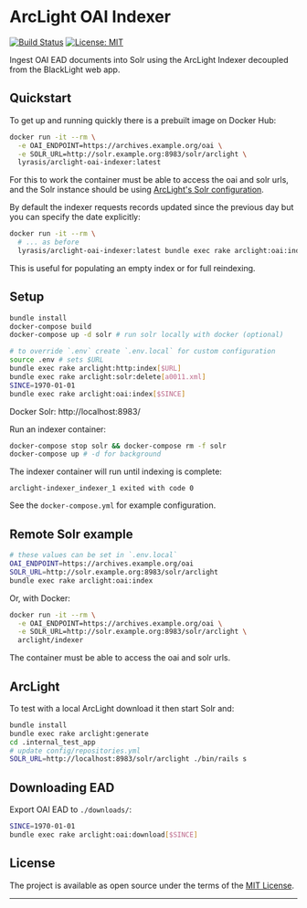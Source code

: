 # ArcLight OAI Indexer

[![Build Status](https://travis-ci.org/lyrasis/arclight-oai-indexer.svg?branch=master)](https://travis-ci.org/lyrasis/arclight-oai-indexer) [![License: MIT](https://img.shields.io/badge/license-MIT-blue.svg)](http://opensource.org/licenses/MIT)

Ingest OAI EAD documents into Solr using the ArcLight Indexer decoupled from the
BlackLight web app.

## Quickstart

To get up and running quickly there is a prebuilt image on Docker Hub:

```bash
docker run -it --rm \
  -e OAI_ENDPOINT=https://archives.example.org/oai \
  -e SOLR_URL=http://solr.example.org:8983/solr/arclight \
  lyrasis/arclight-oai-indexer:latest
```

For this to work the container must be able to access the oai and solr urls, and
the Solr instance should be using [ArcLight's Solr configuration](https://github.com/sul-dlss/arclight/tree/master/solr/conf).

By default the indexer requests records updated since the previous day but you
can specify the date explicitly:

```bash
docker run -it --rm \
  # ... as before
  lyrasis/arclight-oai-indexer:latest bundle exec rake arclight:oai:index[1970-01-01]
```

This is useful for populating an empty index or for full reindexing.

## Setup

```bash
bundle install
docker-compose build
docker-compose up -d solr # run solr locally with docker (optional)

# to override `.env` create `.env.local` for custom configuration
source .env # sets $URL
bundle exec rake arclight:http:index[$URL]
bundle exec rake arclight:solr:delete[a0011.xml]
SINCE=1970-01-01
bundle exec rake arclight:oai:index[$SINCE]
```

Docker Solr: http://localhost:8983/

Run an indexer container:

```bash
docker-compose stop solr && docker-compose rm -f solr
docker-compose up # -d for background
```

The indexer container will run until indexing is complete:

`arclight-indexer_indexer_1 exited with code 0`

See the `docker-compose.yml` for example configuration.

## Remote Solr example

```bash
# these values can be set in `.env.local`
OAI_ENDPOINT=https://archives.example.org/oai
SOLR_URL=http://solr.example.org:8983/solr/arclight
bundle exec rake arclight:oai:index
```

Or, with Docker:

```bash
docker run -it --rm \
  -e OAI_ENDPOINT=https://archives.example.org/oai \
  -e SOLR_URL=http://solr.example.org:8983/solr/arclight \
  arclight/indexer
```

The container must be able to access the oai and solr urls.

## ArcLight

To test with a local ArcLight download it then start Solr and:

```bash
bundle install
bundle exec rake arclight:generate
cd .internal_test_app
# update config/repositories.yml
SOLR_URL=http://localhost:8983/solr/arclight ./bin/rails s
```

## Downloading EAD

Export OAI EAD to `./downloads/`:

```bash
SINCE=1970-01-01
bundle exec rake arclight:oai:download[$SINCE]
```

## License

The project is available as open source under the terms of the [MIT License](http://opensource.org/licenses/MIT).

---
